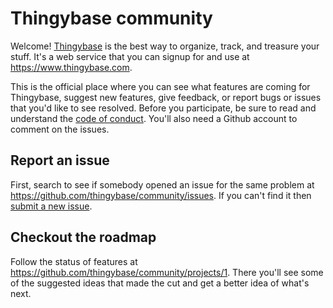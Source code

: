 # Thingybase community

Welcome! [Thingybase](https://www.thingybase.com) is the best way to organize, track, and treasure your stuff. It's a web service that you can signup for and use at https://www.thingybase.com.

This is the official place where you can see what features are coming for Thingybase, suggest new features, give feedback, or report bugs or issues that you'd like to see resolved. Before you participate, be sure to read and understand the [code of conduct](./CODE_OF_CONDUCT.md). You'll also need a Github account to comment on the issues.

## Report an issue

First, search to see if somebody opened an issue for the same problem at https://github.com/thingybase/community/issues. If you can't find it then [submit a new issue](https://github.com/thingybase/community/issues/new).

## Checkout the roadmap

Follow the status of features at https://github.com/thingybase/community/projects/1. There you'll see some of the suggested ideas that made the cut and get a better idea of what's next.
